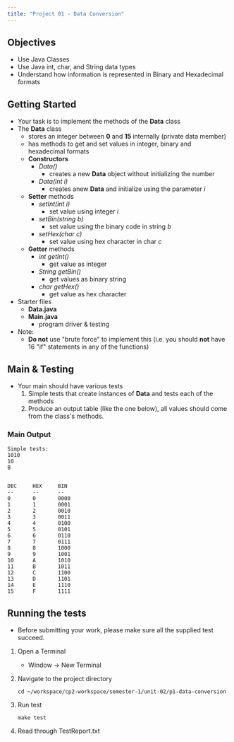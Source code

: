 ```yaml
---
title: "Project 01 - Data Conversion"
---
```


## Objectives

- Use Java Classes
- Use Java int, char, and String data types
- Understand how information is represented in Binary and Hexadecimal formats

## Getting Started

- Your task is to implement the methods of the **Data** class
- The **Data** class
    - stores an integer between **0** and **15** internally (private data member)
    - has methods to get and set values in integer, binary and hexadecimal formats
    - **Constructors**
        - *Data()*
            - creates a new **Data** object without initializing the number
        - *Data(int i)*
            - creates anew **Data** and initialize using the parameter *i*
    - **Setter** methods
        - *setInt(int i)*
            - set value using integer *i*
        - *setBin(string b)*
            - set value using the binary code in string *b*
        - *setHex(char c)*
            - set value using hex character in char *c*
    - **Getter** methods
        - *int getInt()*
            - get value as integer
        - *String getBin()*
            - get values as binary string
        - *char getHex()*
            - get value as hex character
- Starter files
    - **Data.java**
    - **Main.java**
        - program driver & testing
- Note:
    - **Do not** use "brute force" to implement this (i.e. you should **not** have 16 "if" statements in any of the functions)

## Main & Testing

- Your main should have various tests
    1. Simple tests that create instances of **Data** and tests each of the methods
    2. Produce an output table (like the one below), all values should come from the class's methods.

### Main Output
```
Simple tests:
1010
10
B


DEC     HEX     BIN
--      --      --
0       0       0000
1       1       0001
2       2       0010
3       3       0011
4       4       0100
5       5       0101
6       6       0110
7       7       0111
8       8       1000
9       9       1001
10      A       1010
11      B       1011
12      C       1100
13      D       1101
14      E       1110
15      F       1111
```

## Running the tests

- Before submitting your work, please make sure all the supplied test succeed.

1. Open a Terminal
    - Window -> New Terminal

2. Navigate to the project directory

    ```
    cd ~/workspace/cp2-workspace/semester-1/unit-02/p1-data-conversion
    ```

3. Run test

    ```
    make test
    ```

4. Read through TestReport.txt
